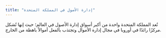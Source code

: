 ```yaml
---
title: "إدارة الأصول في المملكة المتحدة"
---
```

تُعد المملكة المتحدة واحدة من أكبر أسواق إدارة الأصول في العالم؛ حيث إنها تُشكل مركزًا رائدًا في أوروبا في مجال إدارة الأموال وتجتذب بالفعل أموالاً باهظة من الخارج.
 
